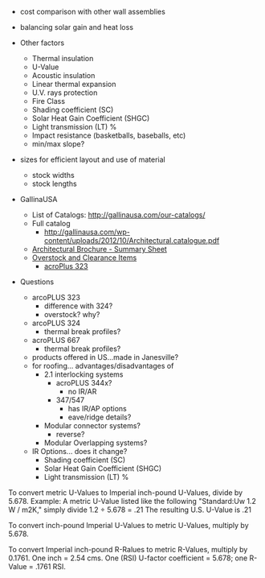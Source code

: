  * cost comparison with other wall assemblies
 * balancing solar gain and heat loss
 * Other factors
	 * Thermal insulation
	 * U-Value
	 * Acoustic insulation
	 * Linear thermal expansion
	 * U.V. rays protection
	 * Fire Class
	 *  Shading coefficient (SC)
	 * Solar Heat Gain Coefficient (SHGC)
	 * Light transmission (LT) %
	 *  Impact resistance (basketballs, baseballs, etc)
	 * min/max slope?
 * sizes for efficient layout and use of material
	 * stock widths
	 * stock lengths


 * GallinaUSA
	 * List of Catalogs: http://gallinausa.com/our-catalogs/
	 * Full catalog
		 * http://gallinausa.com/wp-content/uploads/2012/10/Architectural.catalogue.pdf
	 * [Architectural Brochure - Summary Sheet](http://gallinausa.com/wp-content/uploads/2012/10/Gallina4pFINAL.pdf)
	 * [Overstock and Clearance Items](http://gallinausa.com/overstock-clearance-items/)
		 * [acroPlus 323](http://gallinausa.com/wp-content/uploads/2012/10/acroplusr323.brochure.pdf)
 * Questions
	 *  arcoPLUS 323
		* difference with 324?
		* overstock? why?
	* arcoPLUS 324
		 * thermal break profiles?
	 * acroPLUS 667
		 * thermal break profiles?
	 * products offered in US...made in Janesville?
	 * for roofing... advantages/disadvantages of
		 * 2.1 interlocking systems	
			* acroPLUS 344x?
				* no IR/AR
			* 347/547
				* has IR/AP options
				* eave/ridge details?
		 * Modular connector systems?
			 * reverse?
		 * Modular Overlapping systems?
	 * IR Options... does it change?
		 * Shading coefficient (SC)
		 * Solar Heat Gain Coefficient (SHGC)
		 * Light transmission (LT) %








To convert metric U-Values to Imperial inch-pound U-Values, divide by 5.678. 
Example: A metric U-Value listed like the following "Standard:Uw 1.2 W / m2K," simply divide 1.2 ÷ 5.678 = .21  The resulting U.S. U-Value is .21

To convert inch-pound Imperial U-Values to metric U-Values, multiply by 5.678. 

To convert Imperial inch-pound R-Ralues to metric R-Values, multiply by 0.1761. One inch = 2.54 cms. One (RSI) U-factor coefficient = 5.678; one R-Value = .1761 RSI.
